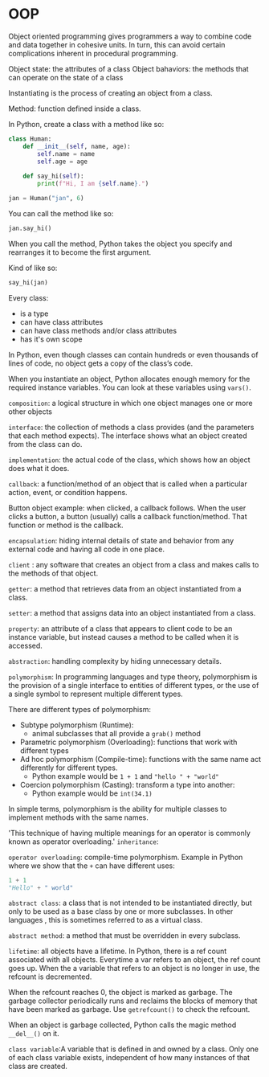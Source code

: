 # OOP

Object oriented programming gives programmers a way to combine code and data together in cohesive units. In turn, this can avoid certain complications inherent in procedural programming.

Object state: the attributes of a class
Object bahaviors: the methods that can operate on the state of a class

Instantiating is the process of creating an object from a class.

Method: function defined inside a class.

In Python, create a class with a method like so:

```python
class Human:
    def __init__(self, name, age):
        self.name = name
        self.age = age
    
    def say_hi(self):
        print(f"Hi, I am {self.name}.")

jan = Human("jan", 6)
```

You can call the method like so:
```python
jan.say_hi()
```
When you call the method, Python takes the object you specify and rearranges it to become the first argument.

Kind of like so:

```python
say_hi(jan)
```


Every class:
- is a type
- can have class attributes
- can have class methods and/or class attributes
- has it's own scope


In Python, even though classes can contain hundreds or even thousands of lines of code, no object gets a copy of the class’s code.

When you instantiate an object, Python allocates enough memory for the required instance variables. You can look at these variables using `vars()`.


`composition`: a logical structure in which one object manages one or more other objects




`interface`: the collection of methods a class provides (and the parameters that each method expects). The interface shows what an object created from the class can do.

`implementation`: the actual code of the class, which shows how an object does what it does. 

`callback`: a function/method of an object that is called when a particular action, event, or condition happens. 

Button object example: when clicked, a callback follows. When the user clicks a button, a button (usually) calls a callback function/method. That function or method is the callback.


`encapsulation`: hiding internal details of state and behavior from any external code and having all code in one place.

`client` : any software that creates an object from a class and makes calls to the methods of that object. 

`getter`: a method that retrieves data from an object instantiated from a class.

`setter`: a method that assigns data into an object instantiated from a class.

`property`: an attribute of a class that appears to client code to be an instance variable, but instead causes a method to be called when it is accessed.


`abstraction`: handling complexity by hiding unnecessary details. 

`polymorphism`: In programming languages and type theory, polymorphism is the provision of a single interface to entities of different types, or the use of a single symbol to represent multiple different types.

There are different types of polymorphism:
- Subtype polymorphism (Runtime):
  * animal subclasses that all provide a `grab()` method
- Parametric polymorphism (Overloading): functions that work with different types
- Ad hoc polymorphism (Compile-time): functions with the same name act differently for different types.
  * Python example would be `1 + 1` and `"hello " + "world"` 
- Coercion polymorphism (Casting): transform a type into another:
  * Python example would be `int(34.1)`

In simple terms, polymorphism is the ability for multiple classes to implement methods with the same names.

'This technique of having multiple meanings for an operator is commonly known as operator overloading.'
`inheritance`:

`operator overloading`: compile-time polymorphism. Example in Python where we show that the `+` can have different uses:
```python
1 + 1
"Hello" + " world"
```



`abstract class`: a class that is not intended to be instantiated directly, but only to be used as a base class by one or more subclasses. In other languages , this is sometimes referred to as a virtual class.

`abstract method`: a method that must be overridden in every subclass. 


`lifetime`: all objects have a lifetime. In Python, there is a ref count associated with all objects. Everytime a var refers to an object, the ref count goes up. When the a variable that refers to an object is no longer in use, the refcount is decremented.

When the refcount reaches 0, the object is marked as garbage. The garbage collector periodically runs and reclaims the blocks of memory that have been marked as garbage. Use `getrefcount()` to check the refcount.

When an object is garbage collected, Python calls the magic method `__del__()` on it.


`class variable`:A variable that is defined in and owned by a class. Only one of each class variable exists, independent of how many instances of that class are created.